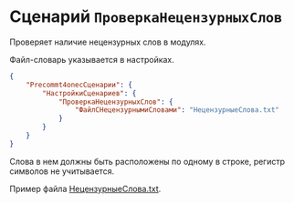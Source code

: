 # Сценарий `ПроверкаНецензурныхСлов`

Проверяет наличие нецензурных слов в модулях.

Файл-словарь указывается в настройках.

```JSON
{
    "Precommt4onecСценарии": {
        "НастройкиСценариев": {
            "ПроверкаНецензурныхСлов": {
                "ФайлСНецензурнымиСловами": "НецензурныеСлова.txt"
            }
        }
    }
}
```

Слова в нем должны быть расположены по одному в строке, регистр символов не учитывается. 

Пример файла [НецензурныеСлова.txt](/НецензурныеСлова.txt).
